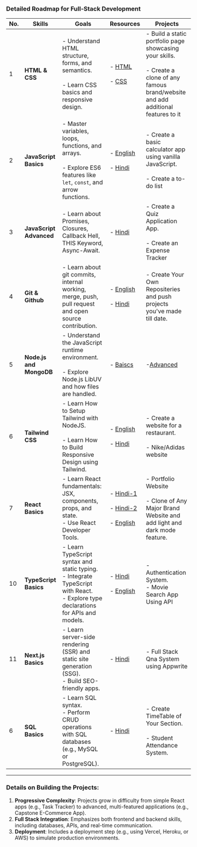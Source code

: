 ### Detailed Roadmap for Full-Stack Development

| **No.** | **Skills**              | **Goals**                                                                                                                              | **Resources**                                                                                                                                                                                                                                   | **Projects**                                                                                                                                   |
| ------- | ----------------------- | -------------------------------------------------------------------------------------------------------------------------------------- | ----------------------------------------------------------------------------------------------------------------------------------------------------------------------------------------------------------------------------------------------- | ---------------------------------------------------------------------------------------------------------------------------------------------- |
| 1       | **HTML & CSS**          | - Understand HTML structure, forms, and semantics.<br><br>- Learn CSS basics and responsive design.                                    | - [HTML](https://www.youtube.com/watch?v=HcOc7P5BMi4)<br><br>- [CSS](https://www.youtube.com/watch?v=ESnrn1kAD4E&pp=ygUMY3NzIGNvbXBsZXRl)                                                                                                       | - Build a static portfolio page showcasing your skills.<br><br> - Create a clone of any famous brand/website and add additional features to it |
| 2       | **JavaScript Basics**   | - Master variables, loops, functions, and arrays.<br><br>- Explore ES6 features like `let`, `const`, and arrow functions.              | - [English](https://youtu.be/EerdGm-ehJQ?si=c1On9drVYeNyq1Q-)<br><br>- [Hindi](https://youtube.com/playlist?list=PLu71SKxNbfoBuX3f4EOACle2y-tRC5Q37&si=BhM-eAQliNZrR9mx)                                                                        | - Create a basic calculator app using vanilla JavaScript.<br><br> - Create a to-do list                                                        |
| 3       | **JavaScript Advanced** | - Learn about Promises, Closures, Callback Hell, THIS Keyword, Async-Await.                                                            | - [Hindi](https://youtube.com/playlist?list=PL5-gx3FalZK9ztWjhazUvZdZefu824apH&si=sz-0J6fMS7RKp_Qh)                                                                                                                                             | - Create a Quiz Application App. <br><br>- Create an Expense Tracker                                                                           |
| 4       | **Git & Github**        | - Learn about git commits, internal working, merge, push, pull request and open source contribution.                                   | - [English](https://youtu.be/apGV9Kg7ics?si=iNUO8ryw-GXj-oPE)<br><br>- [Hindi](https://youtu.be/q8EevlEpQ2A?si=h4RLQodobRG-4d2F)                                                                                                                | - Create Your Own Repositeries and push projects you've made till date.                                                                        |
| 5       | **Node.js and MongoDB** | - Understand the JavaScript runtime environment.<br><br>- Explore Node.js LibUV and how files are handled.                             | - [Baiscs](https://www.youtube.com/playlist?list=PLzjZaW71kMwScTRKzoasdyB1sX-a9EbFp)                                                                                                                                                            | -[Advanced](https://www.youtube.com/watch?v=EH3vGeqeIAo&list=PLu71SKxNbfoBGh_8p_NS-ZAh6v7HhYqHW)                                               |
| 6       | **Tailwind CSS**        | - Learn How to Setup Tailwind with NodeJS. <br><br>- Learn How to Build Responsive Design using Tailwind.                              | - [English](https://youtu.be/tS7upsfuxmo?si=W0NvEaMlQupubnIM)<br><br> - [Hindi](https://youtu.be/_9mTJ84uL1Q?si=KWYx3JlWIRelVuzV)                                                                                                               | - Create a website for a restaurant.<br><br>- Nike/Adidas website                                                                              |
| 7       | **React Basics**        | - Learn React fundamentals: JSX, components, props, and state.<br>- Use React Developer Tools.                                         | - [Hindi-1](https://youtu.be/eILUmCJhl64?si=28OjnB4MGKzq96bD)<br><br>- [Hindi-2](https://youtube.com/playlist?list=PLu71SKxNbfoDqgPchmvIsL4hTnJIrtige&si=2YDYbHPCuqwZavVo)<br><br>- [English](https://youtu.be/4DqAvWonPAg?si=ODe4kUfR1XJONKli) | - Portfolio Website<br><br>- Clone of Any Major Brand Website and add light and dark mode feature.                                             |
| 10      | **TypeScript Basics**   | - Learn TypeScript syntax and static typing.<br>- Integrate TypeScript with React.<br>- Explore type declarations for APIs and models. | - [Hindi](https://youtube.com/playlist?list=PLwGdqUZWnOp0xfHQFmlL52b_6-QZ0mnk_&si=G4PRon9Nvl7WEJb3)<br><br>- [English](https://youtu.be/30LWjhZzg50?si=5ixR9UmwsHxSi293)                                                                        | - Authentication System. <br>- Movie Search App Using API                                                                                      |
| 11      | **Next.js Basics**      | - Learn server-side rendering (SSR) and static site generation (SSG).<br>- Build SEO-friendly apps.                                    | - [Hindi](https://youtube.com/playlist?list=PLu71SKxNbfoBAaWGtn9GA2PTw0HO0tXzq&si=OQm8xnjbtR5rPPPR)                                                                                                                                             | - Full Stack Qna System using Appwrite                                                                                                         |
| 6       | **SQL Basics**          | - Learn SQL syntax.<br>- Perform CRUD operations with SQL databases (e.g., MySQL or PostgreSQL).                                       | - [Hindi](https://youtu.be/hlGoQC332VM?si=L2-VdlY7wf0eKy1Ib)                                                                                                                                                                                    | - Create TimeTable of Your Section. <br><br>- Student Attendance System.                                                                       |

---

### Details on Building the Projects:

1. **Progressive Complexity**: Projects grow in difficulty from simple React apps (e.g., Task Tracker) to advanced, multi-featured applications (e.g., Capstone E-Commerce App).
2. **Full Stack Integration**: Emphasizes both frontend and backend skills, including databases, APIs, and real-time communication.
3. **Deployment**: Includes a deployment step (e.g., using Vercel, Heroku, or AWS) to simulate production environments.
